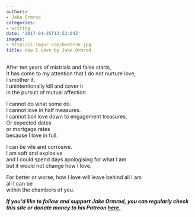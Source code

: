 ```yaml
---
authors:
- Jake Ormrod
categories:
- writing
date: '2017-04-25T13:52:04Z'
images:
- http://i.imgur.com/Ov6Or3e.jpg
title: How I Love by Jake Ormrod
---
```

After ten years of mistrials and false starts,<br>
It has come to my attention that I do not nurture love,<br>
I smother it,<br>
I unintentionally kill and cover it<br>
in the pursuit of mutual affection.<br>

I cannot do what some do.<br>
I cannot love in half measures.<br>
I cannot boil love down to engagement treasures,<br>
Or expected dates<br>
or mortgage rates<br>
because I love in full.<br>

I can be vile and corrosive.<br>
I am soft and explosive<br>
and I could spend days apologising for what I am<br>
but it would not change how I love.<br>

For better or worse, how I love will leave behind all I am<br>
all I can be<br>
within the chambers of you.<br>

_**If you'd like to follow and support Jake Ormrod, you can regularly check this site or donate money to his Patreon [here.](https://www.patreon.com/JakeOrmrod "")**_